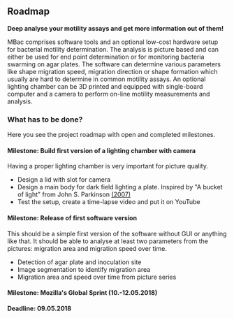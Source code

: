 ## Roadmap

**Deep analyse your motility assays and get more information out of them!**

MBac comprises software tools and an optional low-cost hardware setup for bacterial motility determination. The analysis is picture based and can either be used for end point determination or for monitoring bacteria swarming on agar plates. The software can determine various parameters like shape migration speed, migration direction or shape formation which usually are hard to determine in common motility assays. An optional lighting chamber can be 3D printed and equipped with single-board computer and a camera to perform on-line motility measurements and analysis.  

### What has to be done?

Here you see the project roadmap with open and completed milestones.


#### Milestone: Build first version of a lighting chamber with camera
Having a proper lighting chamber is very important for picture quality.

- Design a lid with slot for camera
- Design a main body for dark field lighting a plate. Inspired by "A bucket of light" from John S. Parkinson [(2007)](http://chemotaxis.biology.utah.edu/Parkinson_Lab/publications/PDFs/Parkinson,%202007b.pdf)
- Test the setup, create a time-lapse video and put it on YouTube

#### Milestone: Release of first software version
This should be a simple first version of the software without GUI or anything like that. It should be able to analyse at least two parameters from the pictures: migration area and migration speed over time.
- Detection of agar plate and inoculation site
- Image segmentation to identify migration area
- Migration area and speed over time from picture series

#### Milestone: Mozilla's Global Sprint (10.-12.05.2018)
**Deadline: 09.05.2018**
